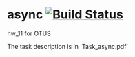 # async [![Build Status](https://travis-ci.org/znseday/async.svg?branch=master)](https://travis-ci.org/znseday/async)
hw_11 for OTUS

The task description is in 'Task_async.pdf'

